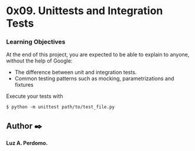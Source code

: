 # 0x09. Unittests and Integration Tests

### Learning Objectives

At the end of this project, you are expected to be able to explain to anyone, without the help of Google:

- The difference between unit and integration tests.
- Common testing patterns such as mocking, parametrizations and fixtures

Execute your tests with

``` $ python -m unittest path/to/test_file.py ```

## Author :black_nib:
**Luz A. Perdomo.**
